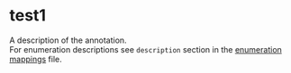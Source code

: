 # test1


A description of the annotation.    
For enumeration descriptions see <code>description</code> section in the <a href='https://github.com/companieshouse/api-enumerations/blob/master/filing_history_descriptions.yml'/>enumeration mappings</a> file.     
